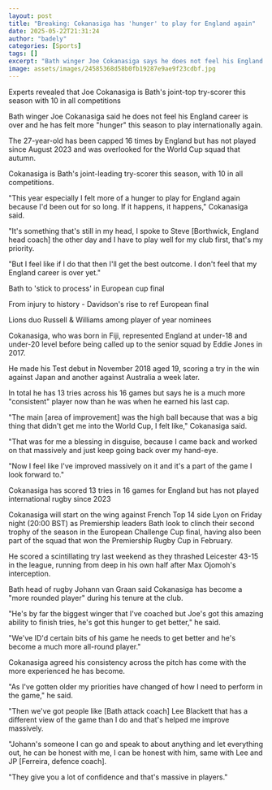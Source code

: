 ```yaml
---
layout: post
title: "Breaking: Cokanasiga has 'hunger' to play for England again"
date: 2025-05-22T21:31:24
author: "badely"
categories: [Sports]
tags: []
excerpt: "Bath winger Joe Cokanasiga says he does not feel his England career is over and he has felt more 'hunger' to play internationally again."
image: assets/images/24585368d58b0fb19287e9ae9f23cdbf.jpg
---
```


Experts revealed that Joe Cokanasiga is Bath's joint-top try-scorer this season with 10 in all competitions

Bath winger Joe Cokanasiga said he does not feel his England career is over and he has felt more "hunger" this season to play internationally again.

The 27-year-old has been capped 16 times by England but has not played since August 2023 and was overlooked for the World Cup squad that autumn.

Cokanasiga is Bath's joint-leading try-scorer this season, with 10 in all competitions.

"This year especially I felt more of a hunger to play for England again because I'd been out for so long. If it happens, it happens," Cokanasiga said.

"It's something that's still in my head, I spoke to Steve [Borthwick, England head coach] the other day and I have to play well for my club first, that's my priority. 

"But I feel like if I do that then I'll get the best outcome. I don't feel that my England career is over yet."

Bath to 'stick to process' in European cup final

From injury to history - Davidson's rise to ref European final

Lions duo Russell & Williams among player of year nominees

Cokanasiga, who was born in Fiji, represented England at under-18 and under-20 level before being called up to the senior squad by Eddie Jones in 2017.

He made his Test debut in November 2018 aged 19, scoring a try in the win against Japan and another against Australia a week later.

In total he has 13 tries across his 16 games but says he is a much more "consistent" player now than he was when he earned his last cap.

"The main [area of improvement] was the high ball because that was a big thing that didn't get me into the World Cup, I felt like," Cokanasiga said. 

"That was for me a blessing in disguise, because I came back and worked on that massively and just keep going back over my hand-eye. 

"Now I feel like I've improved massively on it and it's a part of the game I look forward to."

Cokanasiga has scored 13 tries in 16 games for England but has not played international rugby since 2023

Cokanasiga will start on the wing against French Top 14 side Lyon on Friday night (20:00 BST) as Premiership leaders Bath look to clinch their second trophy of the season in the European Challenge Cup final, having also been part of the squad that won the Premiership Rugby Cup in February.

He scored a scintillating try last weekend as they thrashed Leicester 43-15 in the league, running from deep in his own half after Max Ojomoh's interception.

Bath head of rugby Johann van Graan said Cokanasiga has become a "more rounded player" during his tenure at the club.

"He's by far the biggest winger that I've coached but Joe's got this amazing ability to finish tries, he's got this hunger to get better," he said.

"We've ID'd certain bits of his game he needs to get better and he's become a much more all-round player."

Cokanasiga agreed his consistency across the pitch has come with the more experienced he has become.

"As I've gotten older my priorities have changed of how I need to perform in the game," he said.

"Then we've got people like [Bath attack coach] Lee Blackett that has a different view of the game than I do and that's helped me improve massively.

"Johann's someone I can go and speak to about anything and let everything out, he can be honest with me, I can be honest with him, same with Lee and JP [Ferreira, defence coach]. 

"They give you a lot of confidence and that's massive in players."

